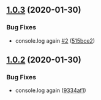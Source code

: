 ## [1.0.3](https://github.com/westmark/semantic-release-test/compare/@westmark/pkg-a-v1.0.2...@westmark/pkg-a-v1.0.3) (2020-01-30)


### Bug Fixes

* console.log again [#2](https://github.com/westmark/semantic-release-test/issues/2) ([515bce2](https://github.com/westmark/semantic-release-test/commit/515bce2bfc465615348c95a34073ebbcfe5d6414))

## [1.0.2](https://github.com/westmark/semantic-release-test/compare/@westmark/pkg-a-v1.0.1...@westmark/pkg-a-v1.0.2) (2020-01-30)


### Bug Fixes

* console.log again ([9334af1](https://github.com/westmark/semantic-release-test/commit/9334af18c901fec939728509d49f9396e0633d76))
